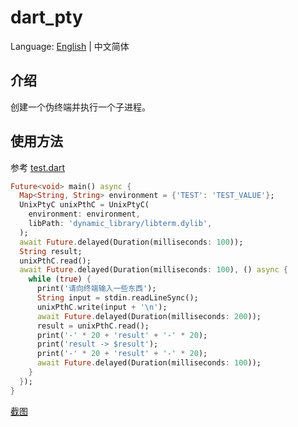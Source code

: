 # dart_pty

Language: [English](README.md) | 中文简体

## 介绍

创建一个伪终端并执行一个子进程。

## 使用方法
参考 [test.dart](test/test.dart)
```dart
Future<void> main() async {
  Map<String, String> environment = {'TEST': 'TEST_VALUE'};
  UnixPtyC unixPthC = UnixPtyC(
    environment: environment,
    libPath: 'dynamic_library/libterm.dylib',
  );
  await Future.delayed(Duration(milliseconds: 100));
  String result;
  unixPthC.read();
  await Future.delayed(Duration(milliseconds: 100), () async {
    while (true) {
      print('请向终端输入一些东西');
      String input = stdin.readLineSync();
      unixPthC.write(input + '\n');
      await Future.delayed(Duration(milliseconds: 200));
      result = unixPthC.read();
      print('-' * 20 + 'result' + '-' * 20);
      print('result -> $result');
      print('-' * 20 + 'result' + '-' * 20);
      await Future.delayed(Duration(milliseconds: 100));
    }
  });
}
```
[截图](screencap/screencap.png)